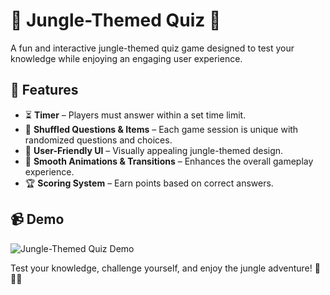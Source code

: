 # 🌿 Jungle-Themed Quiz 🦁  

A fun and interactive jungle-themed quiz game designed to test your knowledge while enjoying an engaging user experience.  

## 🎯 Features  
- ⏳ **Timer** – Players must answer within a set time limit.  
- 🔀 **Shuffled Questions & Items** – Each game session is unique with randomized questions and choices.  
- 🎨 **User-Friendly UI** – Visually appealing jungle-themed design.  
- 🌟 **Smooth Animations & Transitions** – Enhances the overall gameplay experience.  
- 🏆 **Scoring System** – Earn points based on correct answers.  

## 📹 Demo  
![Jungle-Themed Quiz Demo](https://github.com/user-attachments/assets/39762283-871c-4d5b-af4c-ca99d90482e3)  

Test your knowledge, challenge yourself, and enjoy the jungle adventure! 🌿🦁🚀  
